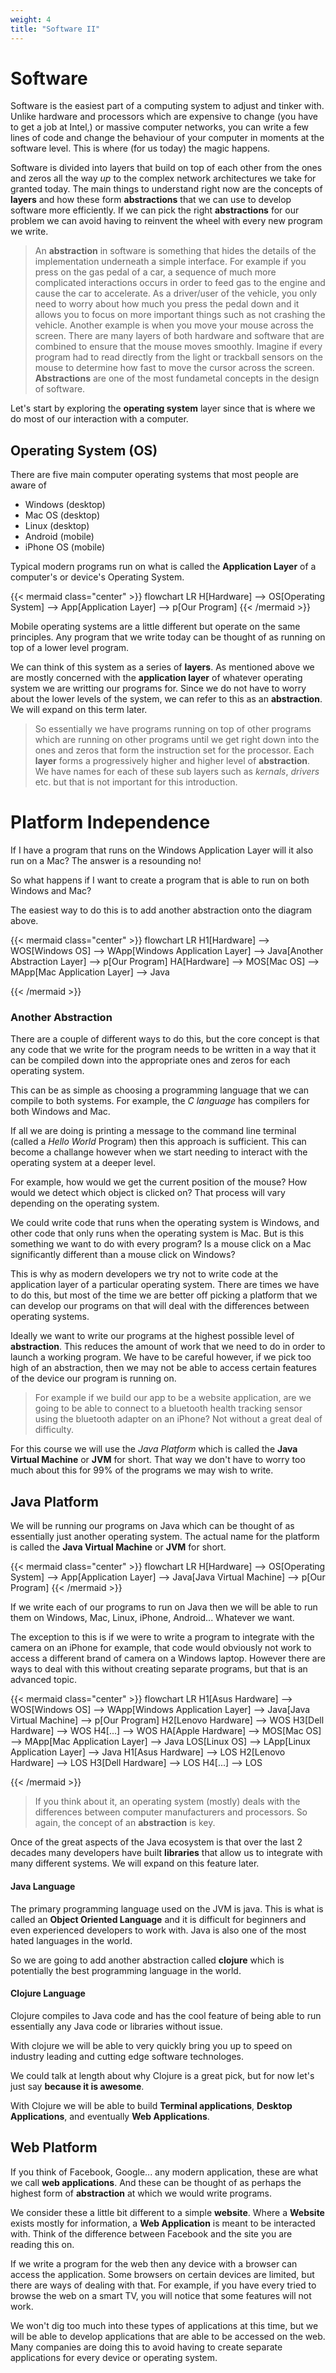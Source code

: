 ```yaml
---
weight: 4
title: "Software II"
---
```


# Software

Software is the easiest part of a computing system to adjust and tinker with.
Unlike hardware and processors which are expensive to change (you have to get a
job at Intel,) or massive computer networks, you can write a few lines of code
and change the behaviour of your computer in moments at the software level. This
is where (for us today) the magic happens.

Software is divided into layers that build on top of each other from the ones
and zeros all the way _up_ to the complex network architectures we take for
granted today. The main things to understand right now are the concepts of
**layers** and how these form **abstractions** that we can use to develop
software more efficiently. If we can pick the right **abstractions** for our
problem we can avoid having to reinvent the wheel with every new program we
write.

>An **abstraction** in software is something that hides the details of the
implementation underneath a simple interface. For example if you press on the
gas pedal of a car, a sequence of much more complicated interactions occurs in
order to feed gas to the engine and cause the car to accelerate. As a
driver/user of the vehicle, you only need to worry about how much you press the
pedal down and it allows you to focus on more important things such as not
crashing the vehicle. Another example is when you move your mouse across the
screen. There are many layers of both hardware and software that are combined to
ensure that the mouse moves smoothly. Imagine if every program had to read
directly from the light or trackball sensors on the mouse to determine how fast
to move the cursor across the screen. **Abstractions** are one of the most fundametal
concepts in the design of software.

Let's start by exploring the **operating system** layer since that is where we
do most of our interaction with a computer.

## Operating System (OS)

 There are five main computer operating systems that most people are aware of

- Windows    (desktop) 
- Mac OS       (desktop) 
- Linux           (desktop) 
- Android      (mobile) 
- iPhone OS   (mobile) 

Typical modern programs run on what is called the **Application Layer** of a computer's or device's Operating System.

{{< mermaid class="center" >}}
flowchart LR
    H[Hardware] 
    --> OS[Operating System]
    --> App[Application Layer]
    --> p[Our Program]
{{< /mermaid >}}

Mobile operating systems are a little different but operate on the same
principles. Any program that we write today can be thought of as running on top
of a lower level program.

We can think of this system as a series of **layers**. As mentioned above we are
mostly concerned with the **application layer** of whatever operating system we
are writting our programs for. Since we do not have to worry about the lower
levels of the system, we can refer to this as an **abstraction**. We will expand
on this term later.

>So essentially we have programs running on top of other programs which are
running on other programs until we get right down into the ones and zeros that
form the instruction set for the processor. Each **layer** forms a progressively
higher and higher level of **abstraction**. We have names for each of these sub
layers such as _kernals_, _drivers_ etc. but that is not important for this
introduction.

# Platform Independence
If I have a program that runs on the Windows Application Layer will it also run on
a Mac? The answer is a resounding no!

So what happens if I want to create a program that is able to run on both Windows
and Mac?

The easiest way to do this is to add another abstraction onto the diagram above.


{{< mermaid class="center" >}}
flowchart LR
    H1[Hardware]   --> WOS[Windows OS] --> WApp[Windows Application Layer] --> Java[Another Abstraction Layer]  --> p[Our Program]
    HA[Hardware]  --> MOS[Mac OS] --> MApp[Mac Application Layer] --> Java

{{< /mermaid >}}

### Another Abstraction
There are a couple of different ways to do this, but the core concept is that
any code that we write for the program needs to be written in a way that it can
be compiled down into the appropriate ones and zeros for each operating system.

This can be as simple as choosing a programming language that we can compile to
both systems. For example, the _C language_ has compilers for both Windows and Mac.

If all we are doing is printing a message to the command line terminal (called a
_Hello World_ Program) then this approach is sufficient. This can become a
challange however when we start needing to interact with the operating system at
a deeper level.

For example, how would we get the current position of the mouse? How would we
detect which object is clicked on? That process will vary depending on the
operating system.

We could write code that runs when the operating system is Windows, and other
code that only runs when the operating system is Mac. But is this something we
want to do with every program? Is a mouse click on a Mac significantly different
than a mouse click on Windows?

This is why as modern developers we try not to write code at the application
layer of a particular operating system. There are times we have to do this, but
most of the time we are better off picking a platform that we can develop our
programs on that will deal with the differences between operating systems. 

Ideally we want to write our programs at the highest possible level of
**abstraction**. This reduces the amount of work that we need to do in order to
launch a working program. We have to be careful however, if we pick too high of
an abstraction, then we may not be able to access certain features of the device
our program is running on. 
>For example if we build our app to be a website application, are we going to be
able to connect to a bluetooth health tracking sensor using the bluetooth
adapter on an iPhone? Not without a great deal of difficulty.

For this course we will use the _Java Platform_ which is called the **Java
Virtual Machine** or **JVM** for short. That way we don't have to worry too much
about this for 99% of the programs we may wish to write.

## Java Platform

We will be running our programs on Java which can be thought of as essentially just another
operating system. The actual name for the platform is called the **Java
Virtual Machine** or **JVM** for short.

{{< mermaid class="center" >}}
flowchart LR
    H[Hardware] 
    --> OS[Operating System]
    --> App[Application Layer]
    --> Java[Java Virtual Machine]
    --> p[Our Program]
{{< /mermaid >}}

If we write each of our programs to run on Java then we will be able to run them
on Windows, Mac, Linux, iPhone, Android... Whatever we want.

The exception to this is if we were to write a program to integrate with the
camera on an iPhone for example, that code would obviously not work to access a
different brand of camera on a Windows laptop. However there are ways to deal
with this without creating separate programs, but that is an advanced topic. 

{{< mermaid class="center" >}}
flowchart LR
    H1[Asus Hardware]   --> WOS[Windows OS] --> WApp[Windows Application Layer] --> Java[Java Virtual Machine]  --> p[Our Program]
    H2[Lenovo Hardware] --> WOS
    H3[Dell Hardware]   --> WOS
    H4[...]             --> WOS
    HA[Apple Hardware]  --> MOS[Mac OS] --> MApp[Mac Application Layer] --> Java
    LOS[Linux OS] --> LApp[Linux Application Layer] --> Java
    H1[Asus Hardware]   --> LOS
    H2[Lenovo Hardware] --> LOS
    H3[Dell Hardware]   --> LOS
    H4[...]             --> LOS

{{< /mermaid >}}

>If you think about it, an operating system (mostly) deals with the differences
between computer manufacturers and processors. So again, the concept of an
**abstraction** is key.

Once of the great aspects of the Java ecosystem is that over the last 2 decades
many developers have built **libraries** that allow us to integrate with many
different systems. We will expand on this feature later.

#### Java Language
The primary programming language used on the JVM is java. This is what is called
an **Object Oriented Language** and it is difficult for beginners and even
experienced developers to work with. Java is also one of the most hated
languages in the world.

So we are going to add another abstraction called **clojure** which is
potentially the best programming language in the world. 

#### Clojure Language
Clojure compiles to Java code and has the cool feature of being able to run
essentially any Java code or libraries without issue.

With clojure we will be able to very quickly bring you up to speed on industry
leading and cutting edge software technologes.

We could talk at length about why Clojure is a great pick, but for now let's
just say **because it is awesome**.

With Clojure we will be able to build **Terminal applications**, **Desktop
Applications**, and eventually **Web Applications**.


## Web Platform
If you think of Facebook, Google... any modern application, these are what we
call **web applications**. And these can be thought of as perhaps the highest form
of **abstraction** at which we would write programs.

We consider these a little bit different to a simple **website**. Where a
**Website** exists mostly for information, a **Web Application** is meant to be
interacted with. Think of the difference between Facebook and the site you are
reading this on.

If we write a program for the web then any device with a browser can access the
application. Some browsers on certain devices are limited, but there are ways of
dealing with that. For example, if you have every tried to browse the web on a
smart TV, you will notice that some features will not work. 

We won't dig too much into these types of applications at this time, but we will
be able to develop applications that are able to be accessed on the web. Many
companies are doing this to avoid having to create separate applications for
every device or operating system. 
